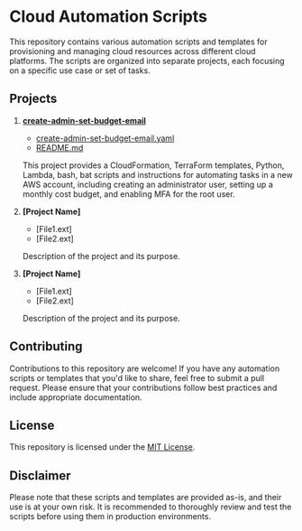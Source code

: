 # Cloud Automation Scripts

This repository contains various automation scripts and templates for provisioning and managing cloud resources across different cloud platforms. The scripts are organized into separate projects, each focusing on a specific use case or set of tasks.

## Projects

1. **[create-admin-set-budget-email](./create-admin-set-budget-email)**
   - [create-admin-set-budget-email.yaml](./aws-create-admin-set-budget-email/create-admin-set-budget-email.yaml)
   - [README.md](./aws-create-admin-set-budget-email/README.md)

   This project provides a CloudFormation, TerraForm templates, Python, Lambda, bash, bat scripts and instructions for automating tasks in a new AWS account, including creating an administrator user, setting up a monthly cost budget, and enabling MFA for the root user.

2. **[Project Name]**
   - [File1.ext]
   - [File2.ext]

   Description of the project and its purpose.

3. **[Project Name]**
   - [File1.ext]
   - [File2.ext]

   Description of the project and its purpose.

## Contributing

Contributions to this repository are welcome! If you have any automation scripts or templates that you'd like to share, feel free to submit a pull request. Please ensure that your contributions follow best practices and include appropriate documentation.

## License

This repository is licensed under the [MIT License](LICENSE).

## Disclaimer

Please note that these scripts and templates are provided as-is, and their use is at your own risk. It is recommended to thoroughly review and test the scripts before using them in production environments.